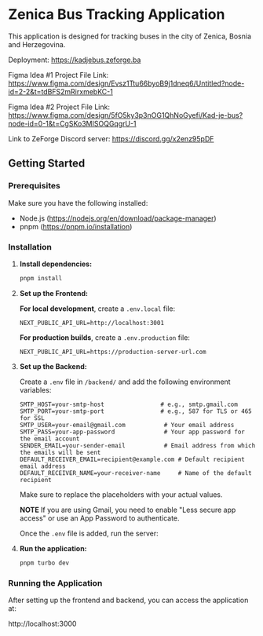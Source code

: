 # Zenica Bus Tracking Application

This application is designed for tracking buses in the city of Zenica, Bosnia and Herzegovina.

Deployment: https://kadjebus.zeforge.ba

Figma Idea #1 Project File Link: https://www.figma.com/design/Evsz1Ttu66byoB9j1dneq6/Untitled?node-id=2-2&t=tdBFS2mRirxmebKC-1

Figma Idea #2 Project File Link: https://www.figma.com/design/5fO5ky3p3nOG1QhNoGyefi/Kad-je-bus?node-id=0-1&t=CgSKo3MISOQGqgrU-1

Link to ZeForge Discord server: https://discord.gg/x2enz95pDF

## Getting Started

### Prerequisites

Make sure you have the following installed:

- Node.js (https://nodejs.org/en/download/package-manager)
- pnpm (https://pnpm.io/installation)

### Installation

1. **Install dependencies:**

   ```bash
   pnpm install
   ```

2. **Set up the Frontend:**
 

   **For local development**, create a `.env.local` file:

   ```env
   NEXT_PUBLIC_API_URL=http://localhost:3001
   ```

   **For production builds**, create a `.env.production` file:

   ```env
   NEXT_PUBLIC_API_URL=https://production-server-url.com
   ```
 

2. **Set up the Backend:**
 
   Create a `.env` file in `/backend/` and add the following environment variables:

   ```env
   SMTP_HOST=your-smtp-host                # e.g., smtp.gmail.com
   SMTP_PORT=your-smtp-port                # e.g., 587 for TLS or 465 for SSL
   SMTP_USER=your-email@gmail.com           # Your email address
   SMTP_PASS=your-app-password              # Your app password for the email account
   SENDER_EMAIL=your-sender-email           # Email address from which the emails will be sent
   DEFAULT_RECEIVER_EMAIL=recipient@example.com # Default recipient email address
   DEFAULT_RECEIVER_NAME=your-receiver-name     # Name of the default recipient
   ```

   Make sure to replace the placeholders with your actual values.

   **NOTE**
   If you are using Gmail, you need to enable "Less secure app access" or use an App Password to authenticate.

   Once the `.env` file is added, run the server:
 
3. **Run the application:**
 
   ```bash
   pnpm turbo dev
   ```

### Running the Application

After setting up the frontend and backend, you can access the application at:

http://localhost:3000
